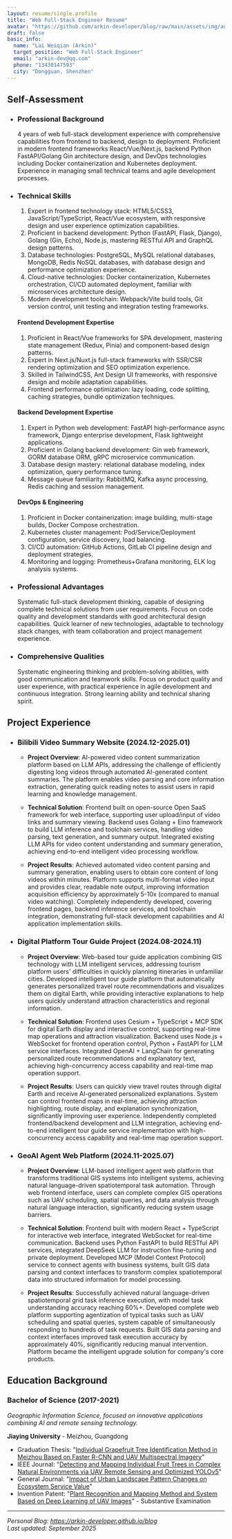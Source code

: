 ```yaml
---
layout: resume/single.profile
title: "Web Full-Stack Engineer Resume"
avatar: "https://github.com/arkin-developer/blog/raw/main/assets/img/author-offical.jpg"
draft: false
basic_info:
  name: "Lai Weiqian (Arkin)"
  target_position: "Web Full-Stack Engineer"
  email: "arkin-dev@qq.com"
  phone: "13430147593"
  city: "Dongguan, Shenzhen"
---
```


## Self-Assessment

- ### Professional Background

  4 years of web full-stack development experience with comprehensive capabilities from frontend to backend, design to deployment. Proficient in modern frontend frameworks React/Vue/Next.js, backend Python FastAPI/Golang Gin architecture design, and DevOps technologies including Docker containerization and Kubernetes deployment. Experience in managing small technical teams and agile development processes.

- ### Technical Skills

  1. Expert in frontend technology stack: HTML5/CSS3, JavaScript/TypeScript, React/Vue ecosystem, with responsive design and user experience optimization capabilities.
  2. Proficient in backend development: Python (FastAPI, Flask, Django), Golang (Gin, Echo), Node.js, mastering RESTful API and GraphQL design patterns.
  3. Database technologies: PostgreSQL, MySQL relational databases, MongoDB, Redis NoSQL databases, with database design and performance optimization experience.
  4. Cloud-native technologies: Docker containerization, Kubernetes orchestration, CI/CD automated deployment, familiar with microservices architecture design.
  5. Modern development toolchain: Webpack/Vite build tools, Git version control, unit testing and integration testing frameworks.

  #### **Frontend Development Expertise**

  1. Proficient in React/Vue frameworks for SPA development, mastering state management (Redux, Pinia) and component-based design patterns.
  2. Expert in Next.js/Nuxt.js full-stack frameworks with SSR/CSR rendering optimization and SEO optimization experience.
  3. Skilled in TailwindCSS, Ant Design UI frameworks, with responsive design and mobile adaptation capabilities.
  4. Frontend performance optimization: lazy loading, code splitting, caching strategies, bundle optimization techniques.

  #### **Backend Development Expertise**

  1. Expert in Python web development: FastAPI high-performance async framework, Django enterprise development, Flask lightweight applications.
  2. Proficient in Golang backend development: Gin web framework, GORM database ORM, gRPC microservice communication.
  3. Database design mastery: relational database modeling, index optimization, query performance tuning.
  4. Message queue familiarity: RabbitMQ, Kafka async processing, Redis caching and session management.

  #### **DevOps & Engineering**

  1. Proficient in Docker containerization: image building, multi-stage builds, Docker Compose orchestration.
  2. Kubernetes cluster management: Pod/Service/Deployment configuration, service discovery, load balancing.
  3. CI/CD automation: GitHub Actions, GitLab CI pipeline design and deployment strategies.
  4. Monitoring and logging: Prometheus+Grafana monitoring, ELK log analysis systems.

- ### Professional Advantages

  Systematic full-stack development thinking, capable of designing complete technical solutions from user requirements. Focus on code quality and development standards with good architectural design capabilities. Quick learner of new technologies, adaptable to technology stack changes, with team collaboration and project management experience.

- ### Comprehensive Qualities

  Systematic engineering thinking and problem-solving abilities, with good communication and teamwork skills. Focus on product quality and user experience, with practical experience in agile development and continuous integration. Strong learning ability and technical sharing spirit.

## Project Experience

- ### Bilibili Video Summary Website (2024.12-2025.01)

  - **Project Overview**:
    AI-powered video content summarization platform based on LLM APIs, addressing the challenge of efficiently digesting long videos through automated AI-generated content summaries. The platform enables video parsing and core information extraction, generating quick reading notes to assist users in rapid learning and knowledge management.

  - **Technical Solution**:
    Frontend built on open-source Open SaaS framework for web interface, supporting user upload/input of video links and summary viewing. Backend uses Golang + Eino framework to build LLM inference and toolchain services, handling video parsing, text generation, and summary output. Integrated existing LLM APIs for video content understanding and summary generation, achieving end-to-end intelligent video processing workflow.

  - **Project Results**:
    Achieved automated video content parsing and summary generation, enabling users to obtain core content of long videos within minutes. Platform supports multi-format video input and provides clear, readable note output, improving information acquisition efficiency by approximately 5-10x (compared to manual video watching). Completely independently developed, covering frontend pages, backend inference services, and toolchain integration, demonstrating full-stack development capabilities and AI application implementation skills.

- ### Digital Platform Tour Guide Project (2024.08-2024.11)

  - **Project Overview**:
    Web-based tour guide application combining GIS technology with LLM intelligent services, addressing tourism platform users' difficulties in quickly planning itineraries in unfamiliar cities. Developed intelligent tour guide platform that automatically generates personalized travel route recommendations and visualizes them on digital Earth, while providing interactive explanations to help users quickly understand attraction characteristics and regional information.

  - **Technical Solution**:
    Frontend uses Cesium + TypeScript + MCP SDK for digital Earth display and interactive control, supporting real-time map operations and attraction visualization. Backend uses Node.js + WebSocket for frontend operation control, Python + FastAPI for LLM service interfaces. Integrated OpenAI + LangChain for generating personalized route recommendations and explanatory text, achieving high-concurrency access capability and real-time map operation support.

  - **Project Results**:
    Users can quickly view travel routes through digital Earth and receive AI-generated personalized explanations. System can control frontend maps in real-time, achieving attraction highlighting, route display, and explanation synchronization, significantly improving user experience. Independently completed frontend/backend development and LLM integration, achieving end-to-end intelligent tour guide service implementation with high-concurrency access capability and real-time map operation support.

- ### GeoAI Agent Web Platform (2024.11-2025.07)

  - **Project Overview**:
    LLM-based intelligent agent web platform that transforms traditional GIS systems into intelligent systems, achieving natural language-driven spatiotemporal task automation. Through web frontend interface, users can complete complex GIS operations such as UAV scheduling, spatial queries, and data analysis through natural language interaction, significantly reducing system usage barriers.

  - **Technical Solution**:
    Frontend built with modern React + TypeScript for interactive web interface, integrated WebSocket for real-time communication. Backend uses Python FastAPI to build RESTful API services, integrated DeepSeek LLM for instruction fine-tuning and private deployment. Developed MCP (Model Context Protocol) service to connect agents with business systems, built GIS data parsing and context interfaces to transform complex spatiotemporal data into structured information for model processing.

  - **Project Results**:
    Successfully achieved natural language-driven spatiotemporal grid task inference execution, with model task understanding accuracy reaching 60%+. Developed complete web platform supporting agentization of typical tasks such as UAV scheduling and spatial queries, system capable of simultaneously responding to hundreds of task requests. Built GIS data parsing and context interfaces improved task execution accuracy by approximately 40%, significantly reducing manual intervention.     Platform became the intelligent upgrade solution for company's core products.

## Education Background

### Bachelor of Science (2017-2021)

*Geographic Information Science, focused on innovative applications combining AI and remote sensing technology.*

**Jiaying University** - Meizhou, Guangdong

- Graduation Thesis: "[Individual Grapefruit Tree Identification Method in Meizhou Based on Faster R-CNN and UAV Multispectral Imagery](https://mr-lai.oss-cn-zhangjiakou.aliyuncs.com/%E5%9F%BA%E4%BA%8EFaster%20R-CNN%E5%92%8C%E6%97%A0%E4%BA%BA%E6%9C%BA%E5%A4%9A%E5%85%89%E8%B0%B1%E5%BD%B1%E5%83%8F%E7%9A%84%E6%A2%85%E5%B7%9E%E6%9F%9A%E6%A0%91%E5%8D%95%E6%A0%AA%E8%AF%86%E5%88%AB%E6%96%B9%E6%B3%95%E7%A0%94%E7%A9%B6_%E7%BB%88%E7%A8%BF.pdf)"
- IEEE Journal: "[Detecting and Mapping Individual Fruit Trees in Complex Natural Environments via UAV Remote Sensing and Optimized YOLOv5](https://doi.org/10.1109/JSTARS.2024.3379522)"
- General Journal: "[Impact of Urban Landscape Pattern Changes on Ecosystem Service Value](https://www.zhangqiaokeyan.com/academic-journal-cn_popular-science-technology_thesis/0201279726706.html)"
- Invention Patent: "[Plant Recognition and Mapping Method and System Based on Deep Learning of UAV Images](https://patents.qizhidao.com/search/detail/WZIP_8aa30efc33b17eb6ca4e401ed2d6e97e?orderColumn=undefined&searchType=simple_search&orderType=undefined&filter=&tab=0&from=simple&businessSource=%E6%9F%A5%E4%B8%93%E5%88%A9-%E6%90%9C%E7%B4%A2%E7%BB%93%E6%9E%9C%E5%88%97%E8%A1%A8-%E6%90%9C%E7%B4%A2%E6%9B%B4%E5%A4%9A&statement=%E8%B5%96%E4%B8%BA%E4%B9%BE&semanticId=&patentName=%E5%9F%BA%E4%BA%8E%E6%97%A0%E4%BA%BA%E6%9C%BA%E5%9B%BE%E5%83%8F%E6%B7%B1%E5%BA%A6%E5%AD%A6%E4%B9%A0%E7%9A%84%E6%A4%8D%E6%A0%AA%E8%AF%86%E5%88%AB%E5%88%B6%E5%9B%BE%E6%96%B9%E6%B3%95%E5%92%8C%E7%B3%BB%E7%BB%9F&rightSidebar=false&imageSessionKey=&simpleMode=1&proVersion=&sortType=0&current=1&pageSize=20&viewMode=1&leftTabVal=0&rightTabVal=3&norefetch=true)" - Substantive Examination

---

*Personal Blog: https://arkin-developer.github.io/blog*  
*Last updated: September 2025*
